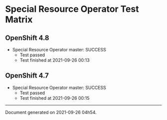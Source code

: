 
Special Resource Operator Test Matrix
=====================================

OpenShift 4.8
-------------


* Special Resource Operator master: SUCCESS
  - Test passed
  - Test finished at 2021-09-26 00:13

OpenShift 4.7
-------------


* Special Resource Operator master: SUCCESS
  - Test passed
  - Test finished at 2021-09-26 00:15


---
Document generated on 2021-09-26 04h54.
